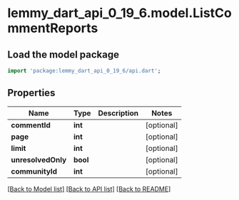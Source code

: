 # lemmy_dart_api_0_19_6.model.ListCommentReports

## Load the model package
```dart
import 'package:lemmy_dart_api_0_19_6/api.dart';
```

## Properties
Name | Type | Description | Notes
------------ | ------------- | ------------- | -------------
**commentId** | **int** |  | [optional] 
**page** | **int** |  | [optional] 
**limit** | **int** |  | [optional] 
**unresolvedOnly** | **bool** |  | [optional] 
**communityId** | **int** |  | [optional] 

[[Back to Model list]](../README.md#documentation-for-models) [[Back to API list]](../README.md#documentation-for-api-endpoints) [[Back to README]](../README.md)


